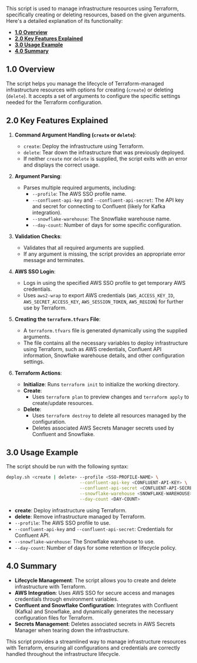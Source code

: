 This script is used to manage infrastructure resources using Terraform, specifically creating or deleting resources, based on the given arguments. Here's a detailed explanation of its functionality:

<!-- toc -->
+ [**1.0 Overview**](#10-overview)
+ [**2.0 Key Features Explained**](#20-key-features-explained)
+ [**3.0 Usage Example**](#30-usage-example)
+ [**4.0 Summary**](#40-summary)
<!-- tocstop -->


## 1.0 Overview
The script helps you manage the lifecycle of Terraform-managed infrastructure resources with options for creating (`create`) or deleting (`delete`). It accepts a set of arguments to configure the specific settings needed for the Terraform configuration.

## 2.0 Key Features Explained
1. **Command Argument Handling (`create` or `delete`)**:
   - `create`: Deploy the infrastructure using Terraform.
   - `delete`: Tear down the infrastructure that was previously deployed.
   - If neither `create` nor `delete` is supplied, the script exits with an error and displays the correct usage.

2. **Argument Parsing**:
   - Parses multiple required arguments, including:
     - `--profile`: The AWS SSO profile name.
     - `--confluent-api-key` and `--confluent-api-secret`: The API key and secret for connecting to Confluent (likely for Kafka integration).
     - `--snowflake-warehouse`: The Snowflake warehouse name.
     - `--day-count`: Number of days for some specific configuration.

3. **Validation Checks**:
   - Validates that all required arguments are supplied.
   - If any argument is missing, the script provides an appropriate error message and terminates.

4. **AWS SSO Login**:
   - Logs in using the specified AWS SSO profile to get temporary AWS credentials.
   - Uses `aws2-wrap` to export AWS credentials (`AWS_ACCESS_KEY_ID`, `AWS_SECRET_ACCESS_KEY`, `AWS_SESSION_TOKEN`, `AWS_REGION`) for further use by Terraform.

5. **Creating the `terraform.tfvars` File**:
   - A `terraform.tfvars` file is generated dynamically using the supplied arguments.
   - The file contains all the necessary variables to deploy infrastructure using Terraform, such as AWS credentials, Confluent API information, Snowflake warehouse details, and other configuration settings.

6. **Terraform Actions**:
   - **Initialize**: Runs `terraform init` to initialize the working directory.
   - **Create**:
     - Uses `terraform plan` to preview changes and `terraform apply` to create/update resources.
   - **Delete**:
     - Uses `terraform destroy` to delete all resources managed by the configuration.
     - Deletes associated AWS Secrets Manager secrets used by Confluent and Snowflake.

## 3.0 Usage Example
The script should be run with the following syntax:

```bash
deploy.sh <create | delete> --profile <SSO-PROFILE-NAME> \
                            --confluent-api-key <CONFLUENT-API-KEY> \
                            --confluent-api-secret <CONFLUENT-API-SECRET> \
                            --snowflake-warehouse <SNOWFLAKE-WAREHOUSE> \
                            --day-count <DAY-COUNT>
```

- **create**: Deploy infrastructure using Terraform.
- **delete**: Remove infrastructure managed by Terraform.
- `--profile`: The AWS SSO profile to use.
- `--confluent-api-key` and `--confluent-api-secret`: Credentials for Confluent API.
- `--snowflake-warehouse`: The Snowflake warehouse to use.
- `--day-count`: Number of days for some retention or lifecycle policy.

## 4.0 Summary
- **Lifecycle Management**: The script allows you to create and delete infrastructure with Terraform.
- **AWS Integration**: Uses AWS SSO for secure access and manages credentials through environment variables.
- **Confluent and Snowflake Configuration**: Integrates with Confluent (Kafka) and Snowflake, and dynamically generates the necessary configuration files for Terraform.
- **Secrets Management**: Deletes associated secrets in AWS Secrets Manager when tearing down the infrastructure.

This script provides a streamlined way to manage infrastructure resources with Terraform, ensuring all configurations and credentials are correctly handled throughout the infrastructure lifecycle.